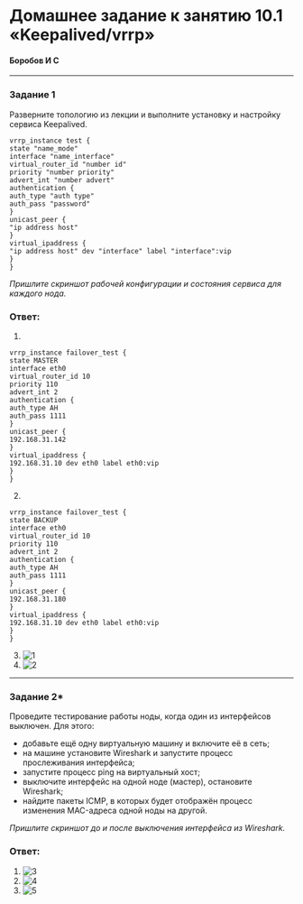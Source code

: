 # Домашнее задание к занятию 10.1 «Keepalived/vrrp»
#### Боробов И С
---

### Задание 1

Разверните топологию из лекции и выполните установку и настройку сервиса Keepalived. 

```
vrrp_instance test {
state "name_mode"
interface "name_interface"
virtual_router_id "number id"
priority "number priority"
advert_int "number advert"
authentication {
auth_type "auth type"
auth_pass "password"
}
unicast_peer {
"ip address host"
}
virtual_ipaddress {
"ip address host" dev "interface" label "interface":vip
}
}
```
*Пришлите скриншот рабочей конфигурации и состояния сервиса для каждого нода.*
### Ответ:
1. 
```
vrrp_instance failover_test {
state MASTER
interface eth0
virtual_router_id 10
priority 110
advert_int 2
authentication {
auth_type AH
auth_pass 1111
}
unicast_peer {
192.168.31.142
}
virtual_ipaddress {
192.168.31.10 dev eth0 label eth0:vip
}
}
```
2. 
```
vrrp_instance failover_test {
state BACKUP
interface eth0
virtual_router_id 10
priority 110
advert_int 2
authentication {
auth_type AH
auth_pass 1111
}
unicast_peer {
192.168.31.180
}
virtual_ipaddress {
192.168.31.10 dev eth0 label eth0:vip
}
}

```
3. ![1](https://github.com/Borobov/srlb-homework/blob/450c767e20029a38c0b9ae8456d6233f8e3e52a6/img-10-01/4.png)
4. ![2](https://github.com/Borobov/srlb-homework/blob/450c767e20029a38c0b9ae8456d6233f8e3e52a6/img-10-01/5.png)

--- 
### Задание 2*

Проведите тестирование работы ноды, когда один из интерфейсов выключен. Для этого:
- добавьте ещё одну виртуальную машину и включите её в сеть;
- на машине установите Wireshark и запустите процесс прослеживания интерфейса;
- запустите процесс ping на виртуальный хост;
- выключите интерфейс на одной ноде (мастер), остановите Wireshark;
- найдите пакеты ICMP, в которых будет отображён процесс изменения MAC-адреса одной ноды на другой. 

 *Пришлите скриншот до и после выключения интерфейса из Wireshark.*
### Ответ:
1. ![3](https://github.com/Borobov/srlb-homework/blob/450c767e20029a38c0b9ae8456d6233f8e3e52a6/img-10-01/3.png)
2. ![4](https://github.com/Borobov/srlb-homework/blob/450c767e20029a38c0b9ae8456d6233f8e3e52a6/img-10-01/1.png)
3. ![5](https://github.com/Borobov/srlb-homework/blob/450c767e20029a38c0b9ae8456d6233f8e3e52a6/img-10-01/2.png)
